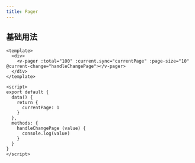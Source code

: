 ```yaml
---
title: Pager
---
```


## 基础用法

<ClientOnly><pager-demo-base></pager-demo-base></ClientOnly>

```vue
<template>
  <div>
    <v-pager :total="100" :current.sync="currentPage" :page-size="10" @current-change="handleChangePage"></v-pager>
  </div>
</template>

<script>
export default {
  data() {
    return {
      currentPage: 1
    }
  },
  methods: {
    handleChangePage (value) {
      console.log(value)
    }
  }
}
</script>
```
